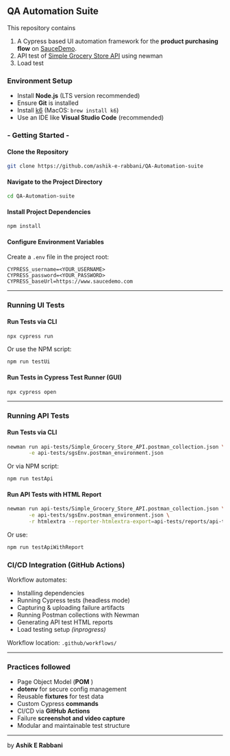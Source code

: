 ## QA Automation Suite

This repository contains

1. A Cypress based UI automation framework for the **product purchasing flow** on [SauceDemo](https://www.saucedemo.com/).
2. API test of [Simple Grocery Store API](https://simple-grocery-api.store/) using newman
3. Load test

### Environment Setup

* Install **Node.js** (LTS version recommended)
* Ensure **Git** is installed
* Install [k6](https://grafana.com/docs/k6/latest/set-up/install-k6/) (MacOS: `brew install k6`)
* Use an IDE like **Visual Studio Code** (recommended)

### - Getting Started -

#### Clone the Repository

```bash
git clone https://github.com/ashik-e-rabbani/QA-Automation-suite
```

#### Navigate to the Project Directory

```bash
cd QA-Automation-suite
```

#### Install Project Dependencies

```bash
npm install
```

#### Configure Environment Variables

Create a `.env` file in the project root:

```env
CYPRESS_username=<YOUR_USERNAME>
CYPRESS_password=<YOUR_PASSWORD>
CYPRESS_baseUrl=https://www.saucedemo.com
```

---

### Running UI Tests

#### Run Tests via CLI

```bash
npx cypress run
```

Or use the NPM script:

```bash
npm run testUi
```

#### Run Tests in Cypress Test Runner (GUI)

```bash
npx cypress open
```

---

### Running API Tests

#### Run Tests via CLI

```bash
newman run api-tests/Simple_Grocery_Store_API.postman_collection.json \
       -e api-tests/sgsEnv.postman_environment.json
```

Or via NPM script:

```bash
npm run testApi
```

#### Run API Tests with HTML Report

```bash
newman run api-tests/Simple_Grocery_Store_API.postman_collection.json \
       -e api-tests/sgsEnv.postman_environment.json \
       -r htmlextra --reporter-htmlextra-export=api-tests/reports/api-test-report.html
```

Or use:

```bash
npm run testApiWithReport
```

### CI/CD Integration (GitHub Actions)

Workflow automates:

* Installing dependencies
* Running Cypress tests (headless mode)
* Capturing & uploading failure artifacts
* Running Postman collections with Newman
* Generating API test HTML reports
* Load testing setup *(inprogress)*

Workflow location: `.github/workflows/`

---

### Practices followed

* Page Object Model (**POM** )
* **dotenv** for secure config management
* Reusable **fixtures** for test data
* Custom Cypress **commands**
* CI/CD via **GitHub Actions**
* Failure **screenshot and video capture**
* Modular and maintainable test structure

---

by **Ashik E Rabbani**
